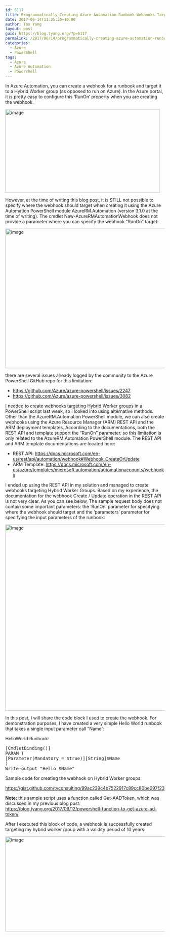 ```yaml
---
id: 6117
title: Programmatically Creating Azure Automation Runbook Webhooks Targeting Hybrid Worker Groups
date: 2017-06-14T11:25:25+10:00
author: Tao Yang
layout: post
guid: https://blog.tyang.org/?p=6117
permalink: /2017/06/14/programmatically-creating-azure-automation-runbook-webhooks-targeting-hybrid-worker-groups/
categories:
  - Azure
  - PowerShell
tags:
  - Azure
  - Azure Automation
  - Powershell
---
```

In Azure Automation, you can create a webhook for a runbook and target it to a Hybrid Worker group (as opposed to run on Azure). In the Azure portal, it is pretty easy to configure this ‘RunOn’ property when you are creating the webhook.

<a href="https://blog.tyang.org/wp-content/uploads/2017/06/image-1.png"><img style="display: inline; background-image: none;" title="image" src="https://blog.tyang.org/wp-content/uploads/2017/06/image_thumb-1.png" alt="image" width="489" height="263" border="0" /></a>

However, at the time of writing this blog post, it is STILL not possible to specify where the webhook should target when creating it using the Azure Automation PowerShell module AzureRM.Automation (version 3.1.0 at the time of writing). The cmdlet New-AzureRMAutomationWebhook does not provide a parameter where you can specify the webhook “RunOn” target:

<a href="https://blog.tyang.org/wp-content/uploads/2017/06/image-2.png"><img style="display: inline; background-image: none;" title="image" src="https://blog.tyang.org/wp-content/uploads/2017/06/image_thumb-2.png" alt="image" width="890" height="439" border="0" /></a>

there are several issues already logged by the community to the Azure PowerShell GitHub repo for this limitation:
<ul>
 	<li><a title="https://github.com/Azure/azure-powershell/issues/2247" href="https://github.com/Azure/azure-powershell/issues/2247">https://github.com/Azure/azure-powershell/issues/2247</a></li>
 	<li><a title="https://github.com/Azure/azure-powershell/issues/3082" href="https://github.com/Azure/azure-powershell/issues/3082">https://github.com/Azure/azure-powershell/issues/3082</a></li>
</ul>
I needed to create webhooks targeting Hybrid Worker groups in a PowerShell script last week, so I looked into using alternative methods. Other than the AzureRM.Automation PowerShell module, we can also create webhooks using the Azure Resource Manager (ARM) REST API and the ARM deployment templates. According to the documentations, both the REST API and template support the “RunOn” parameter. so this limitation is only related to the AzureRM.Automation PowerShell module. The REST API and ARM template documentations are located here:
<ul>
 	<li>REST API: <a title="https://docs.microsoft.com/en-us/rest/api/automation/webhook#Webhook_CreateOrUpdate" href="https://docs.microsoft.com/en-us/rest/api/automation/webhook#Webhook_CreateOrUpdate">https://docs.microsoft.com/en-us/rest/api/automation/webhook#Webhook_CreateOrUpdate</a></li>
 	<li>ARM Template: <a title="https://docs.microsoft.com/en-us/azure/templates/microsoft.automation/automationaccounts/webhooks" href="https://docs.microsoft.com/en-us/azure/templates/microsoft.automation/automationaccounts/webhooks">https://docs.microsoft.com/en-us/azure/templates/microsoft.automation/automationaccounts/webhooks</a></li>
</ul>
I ended up using the REST API in my solution and managed to create webhooks targeting Hybrid Worker Groups. Based on my experience, the documentation for the webhook Create / Update operation in the REST API is not very clear. As you can see below, The sample request body does not contain some important parameters: the ‘RunOn’ parameter for specifying where the webhook should target and the ‘parameters’ parameter for specifying the input parameters of the runbook:

<a href="https://blog.tyang.org/wp-content/uploads/2017/06/image-3.png"><img style="display: inline; background-image: none;" title="image" src="https://blog.tyang.org/wp-content/uploads/2017/06/image_thumb-3.png" alt="image" width="692" height="586" border="0" /></a>

In this post, I will share the code block I used to create the webhook. For demonstration purposes, I have created a very simple Hello World runbook that takes a single input parameter call “Name”:

HelloWorld Runbook:
<pre language="PowerShell">[CmdletBinding()]
PARAM (
[Parameter(Mandatory = $true)][String]$Name
)
Write-output "Hello $Name"
</pre>
Sample code for creating the webhook on Hybrid Worker groups:

https://gist.github.com/tyconsulting/99ac239c4b7522917c89cc80be097f23

<strong>Note:</strong> this sample script uses a function called Get-AADToken, which was discussed in my previous blog post: <a title="https://blog.tyang.org/2017/06/12/powershell-function-to-get-azure-ad-token/" href="https://blog.tyang.org/2017/06/12/powershell-function-to-get-azure-ad-token/">https://blog.tyang.org/2017/06/12/powershell-function-to-get-azure-ad-token/</a>

After I executed this block of code, a webhook is successfully created targeting my hybrid worker group with a validity period of 10 years:

<a href="https://blog.tyang.org/wp-content/uploads/2017/06/image-4.png"><img style="display: inline; background-image: none;" title="image" src="https://blog.tyang.org/wp-content/uploads/2017/06/image_thumb-4.png" alt="image" width="1002" height="299" border="0" /></a>